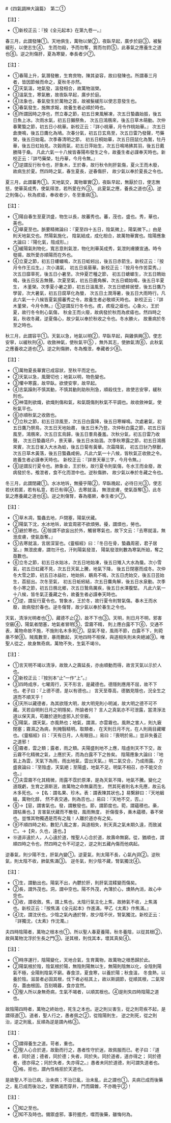 #《四氣調神大論篇》　第二①

【注】：
- ①新校正云：『按《全元起本》在第九卷一。』


春三月，此謂發陳①。天地俱生，萬物以榮②，夜臥早起，廣步於庭③，被髮緩形，以使志生④，
生而勿殺，予而勿奪，賞而勿罰⑤，此春氣之應養生之道也⑥。逆之則傷肝，夏為寒變，奉長者少⑦。

【注】：
- ①春陽上升，氣潛發散，生育庶物，陳其姿容，故曰發陳也。所謂春三月者，皆因節候而命之，夏秋冬亦然。
- ②天氣溫，地氣發，溫發相合，故萬物滋榮。
- ③溫氣生，寒氣散，故夜臥早起，廣步於庭。
- ④法象也，春氣發生於萬物之首，故被髮緩形以使志意發生也。
- ⑤春氣發生，施無求報，故養生者必順於時也。
- ⑥所謂因時之序也，然立春之節，初五日東風解凍，次五日蟄蟲始振，後五日魚上冰。次雨水氣，初五日獺祭魚，
次五日鴻鴈來，後五日草木萌動。次仲春驚蟄之節，初五日小桃華。新校正云：『詳小桃華，月令作桃始華。』
次五日倉庚鳴，後五日鷹化為鳩。次春分氣，初五日玄鳥至，次五日雷乃發聲，芍藥榮，後五日始電。次季春清明之節，
初五日桐始華，次五日田鼠化為鴽，牡丹華，後五日虹始見。次榖雨氣，初五日萍始生，次五日鳴鳩拂其羽，後五日戴勝降于桑。
凡此六氣一十八候皆春陽布發生之令，故養生者必謹奉天時也。新校正云：『詳芍藥榮，牡丹華，今月令無。』
- ⑦逆謂反行秋令也，肝象木，王於春，故行秋令則肝氣傷，夏火王而木廢，故病生於夏。然四時之氣，春生夏長，逆春傷肝，
故少氣以奉於夏長之令也。


夏三月，此謂蕃秀①。天地氣交，萬物華實②，夜臥早起，無厭於日，使志無怒，使華英成秀，使氣得泄，若所愛在外③，
此夏氣之應，養長之道也④。逆之則傷心，秋為痎瘧，奉收者少，冬至重病⑤。


【注】：
- ①陽自春生至夏洪盛，物生以長，故蕃秀也。蕃，茂也，盛也。秀，華也，美也。
- ②舉夏至也。脈要精微論曰：『夏至四十五日，陰氣微上，陽氣微下。』由是則天地氣交也。然陽氣施化，
陰氣結成，成化相合，故萬物華實也。陰陽應象大論曰：『陽化氣，陰成形。』
- ③緩陽氣則物化，寬志意則氣泄，物化則華英成秀，氣泄則膚腠宣通。時令發揚，故所愛亦順陽而在外也。
- ④立夏之節，初五日螻蟈鳴，次五日蚯蚓出，後五日赤箭生。新校正云：『按月令作王瓜生。』次小滿氣，
初五日吳葵華。新校正云：『按月令作苦菜秀。』次五日靡草死，後五日小暑至。次仲夏芒種之節，
初五日螗螂生，次五日鵙始鳴，後五日反舌無聲。次夏至氣，初五日鹿角解，次五日蜩始鳴，後五日半夏生，
木堇榮。次季夏小暑之節，初五日溫風至，次五日蟋蟀居壁，後五日鷹乃學習，次大暑氣，初五日腐草化為螢，
次五日土潤溽暑，後五日大雨時行。凡此六氣一十八候皆夏氣揚蕃秀之令，故養生者必敬順天時也。
新校正云：『詳木堇榮，今月令無。』⑤逆謂反行冬令也。痎，痎瘦之瘧也。心象火，王於夏，故行冬令則心氣傷，
秋金王而火廢，故病發於秋而為痎瘧也。然四時之氣，秋收冬藏，逆夏傷心，故少氣以奉於秋收之令也。冬水勝火，
故重病於冬至之時也。


秋三月，此謂容平①。天氣以急，地氣以明②，早臥早起，與雞俱興③，使志安寧，以緩秋刑④，收斂神氣，使秋氣平⑤
，無外其志，使肺氣清⑥，此秋氣之應養收之道也⑦。逆之則傷肺，冬為飧泄，奉藏者少⑧。

【注】：
- ①萬物夏長華實已成容狀，至秋平而定也。
- ②天氣以急，風聲切也；地氣以明，物色變也。
- ③懼中寒露，故早臥。欲使安寧，故早起。
- ④志氣躁則不慎其動，不慎其動則助秋刑急，順殺伐生，故使志安寧，緩秋刑也。
- ⑤神蕩則欲熾，欲熾則傷和氣，和氣既傷則秋氣不平調也。故收斂神氣，使秋氣平也。
- ⑥亦順秋氣之收斂也。
- ⑦立秋之節，初五日涼風至，次五日白露降，後五日寒蟬鳴。次處暑氣，初五日鷹乃祭鳥，次五日天地始肅，
後五日禾乃登。次仲秋白露之節，初五日盲風至，鴻鴈來，次五日玄鳥歸，後五日羣鳥養羞。次秋分氣，初五日雷乃收聲，
次五日蟄蟲坯戶，景天華，後五日水始涸。次季秋寒露之節，初五日鴻鴈來賓，次五日雀入大水為蛤，後五日菊有黃華。次霜降氣，
初五日豺乃祭獸，次五日草木黃落，後五日蟄蟲咸俯。凡此六氣一十八候，皆秋氣正收斂之令。故養生者必謹奉天時也。
新校正云：『詳景天華三字，今月令無。』
- ⑧逆謂反行夏令也。肺象金，王於秋，故行夏令則氣傷，冬水王而金廢，故病發於冬。飧泄者，食不化而泄中也。逆秋傷肺，
故少氣以奉於冬藏之令也。


冬三月，此謂閉藏①。水冰地坼，無擾乎陽②，早臥晚起，必待日光③，使志若伏若匿，若有私意，若已有得④，去寒就溫，
無泄皮膚，使氣亟奪⑤，此冬氣之應養藏之道也⑥。逆之則傷腎，春為痿厥，奉生者少⑦。

【注】：
- ①草木凋，蟄蟲去地，戶閉塞，陽氣伏藏。
- ②陽氣下沈，水冰地坼，故宜周密不欲煩勞。擾，謂煩也，勞也。
- ③避於寒也。④皆謂不欲妄出於外，觸冒寒氣也，故下文云：『去寒就溫，無泄皮膚，使氣亟奪。』
- ⑤去寒就溫，言居深室也。《靈樞經》曰：『冬日在骨，蟄蟲周密，君子居室。』無泄皮膚，謂勿汗也，汗則陽氣發泄，
陽氣發泄則數為寒氣所廹，奪之亟數也。
- ⑥立冬之節，初五日水始冰，次五日地始凍，後五日雉入大水為蜃。次小雪氣，初五日虹藏不見，次五日天氣上騰，地氣下降，
後五日閉塞而成冬。次仲冬大雪之節，初五日冰益壯，地始拆，鶡鳥不鳴，次五日虎始交，後五日芸始生，荔挺出。次冬至氣，
初五日蚯蚓結，次五日麋角解，後五日水泉動。次季冬小寒之節，初五日鴈北鄉，次五日鷙鳥厲疾，後五日水澤腹堅。
凡此六氣一十八候，皆冬氣正養藏之令，故養生者必謹奉天時也。
- ⑦逆，謂反行夏令也。腎象水，王於冬，故行夏令則腎氣傷。春木王而水廢，故病發於春也。逆冬傷腎，故少氣以奉於春生之令也。


天氣，清淨光明者也①，藏德不止②，故不下也③。天明，則日月不明，邪害空竅④，陽氣者閉塞，地氣者冒明⑤，雲霧不精，
則上應白露不下⑥，交通不表，萬物命故不施，不施則名木多死⑦。惡氣不發，風雨不節，白露不下，則菀槀不榮⑧。賊風數至，暴雨數起，天地四時不相保，與道相失則未央絕滅⑨。唯聖人從之，故身無奇病，萬物不失，生氣不竭⑩。

【注】：
- ①言天明不竭以清淨，故致人之壽延長，亦由順動而得，故言天氣以示於人也。
- ②新校正云：『按別本“止”一作“上”。』
- ③四時成序，七曜周行，天不形言，是藏德也。德隱則應用不屈，故不下也。老子曰：『上德不德，是以有德也。』
言天至尊高，德猶見隱也，況全生之道而不順天乎！
- ④天所以藏德者，為其欲隱大明，故大明見則小明滅，故大明之德不可不藏。天若自明則日月之明隱矣，所諭者何？
言人之真氣亦不可泄露，當清淨法道以保天真，苟離於道則虛邪入於空竅。
- ⑤陽氣，謂天氣，亦風熱也；地氣，謂濕，亦雲霧也。風熱之害人，則九竅閉塞；霧濕之為病，則掩翳精明。取類者，
在天則日月不光，在人則兩目藏曜也。《靈樞經》曰：『天有日月，人有眼目。』易曰：『喪明於易。』豈非失養正之道邪！
- ⑥霧者，雲之類；露者，雨之類。夫陽盛則地不上應，陰虛則天不下交，故云霧不化精微之氣，上應於天，而為白露不下之咎矣。
陰陽應象大論曰：『地氣上為雲，天氣下為雨，雨出地氣，雲出天氣。』明二氣交合，乃成雨露。
方盛衰論曰：『至陰虛，天氣絕；至陽盛，地氣不足。明氣不相召，亦不能交合也。』
- ⑦夫雲霧不化其精微，雨露不霑於原澤，是為天氣不降，地氣不騰。變化之道既虧，生育之源斯泯，故萬物之命無稟而生，
然其死者則名木先應，故云名木多死也。→【名：謂名果、珍木。表：謂表陳其狀也。】易繫辭曰：『天地絪縕，萬物化醇，
然不表交通，則為否也。』易曰：『天地不交，否。』
- ⑧→【惡，謂害氣也。發，謂散發也。節，謂節度也。菀，謂蘊積也。槀，謂枯槀也。】言害氣伏藏而不散發，風雨無度，
折傷復多，槀木蘊積，春不榮也。豈惟其物獨遇是而有之哉！人離於道亦有之矣。
- ⑨不順四時之和，數犯八風之害，與道相失，則天真之氣未期久遠，而致滅亡。→【央，久也，遠也。】
- ⑩道非遠於人，人心遠於道，惟聖人心合於道，故壽命無窮。從，猶順也，謂順四時之令也，然四時之令不可逆之，逆之則五藏內傷而他病起。


逆春氣，則少陽不生，肝氣內變①。逆夏氣，則太陽不長，心氣內洞②。逆秋氣，則太陰不收，肺氣焦滿③。
逆冬氣，則少陰不藏，腎氣獨沈④。

【注】：
- ①生，謂動出也。陽氣不出，內鬱於肝，則肝氣混糅變而傷矣。
- ②長，謂外茂也。洞，謂中空也。陽不外茂，內薄於心，燠熱內消，故心中空也。
- ③收，謂收斂。焦，謂上焦也。太陰行氣主化上焦，故肺氣不收，上焦滿也。新校正云：『按焦滿《全元起本》作進滿，甲乙《太素》作焦滿。』
- ④沈，謂沈伏也。少陰之氣內通於腎，故少陰不伏，腎氣獨沈。新校正云：『詳獨沈，《太素》作沈濁。』


夫四時陰陽者，萬物之根本也①。所以聖人春夏養陽，秋冬養陰，以從其根②，故與萬物沈浮於生長之門③。逆其根，則伐其本，壞其真矣④。

【注】：
- ①時序運行，陰陽變化，天地合氣，生育萬物，故萬物之根悉歸於此。
- ②陽氣根於陰，陰氣根於陽，無陰則陽無以生，無陽則陰無以化，全陰則陽氣不極，全陽則陰氣不窮。春食涼，夏食寒，以養於陽；秋食溫，
冬食熱，以養於陰。滋苗者必固其根，伐下者必枯其上，故以斯調節，從順其根，二氣常存，蓋由根固。百刻曉暮，食亦宜然。
- ③聖人所以身無奇病，生氣不竭者，以順其根也。④是則失四時陰陽之道也。


故陰陽四時者，萬物之終始也，死生之本也。逆之則災害生，從之則苛疾不起，是謂得道①。道者，聖人行之，愚者佩之②，從陰陽則生，
逆之則死，從之則治，逆之則亂，反順為逆是謂內格③。

【注】：
- ①謂得養生之道。苛者，重也。
- ②聖人心合於道，故勤而行之，愚者性守於迷，故佩服而已。老子曰：『道者，同於道；德者，同於德；失者，同於失。同於道者，道亦得之；
同於德者，德亦得之；同於失者，失亦得之。』愚者未同於道德，則可謂失道者也。③格，拒也，謂內性格拒於天道也。


是故聖人不治已病，治未病；不治已亂，治未亂，此之謂也①。夫病已成而後藥之，亂已成而後治之，譬猶渴而穿井，鬥而鑄錐，不亦晚乎②！

【注】：
- ①知之至也。
- ②知不及時也。備禦虛邪，事符握虎，噬而後藥，雖悔何為。


